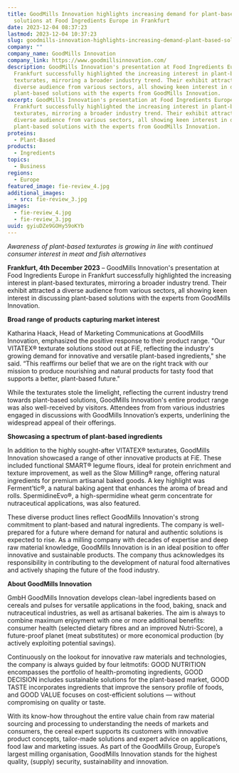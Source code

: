 ```yaml
---
title: GoodMills Innovation highlights increasing demand for plant-based
  solutions at Food Ingredients Europe in Frankfurt
date: 2023-12-04 08:37:23
lastmod: 2023-12-04 10:37:23
slug: goodmills-innovation-highlights-increasing-demand-plant-based-solutions-food-ingredients-europe-frankfurt
company: ""
company_name: GoodMills Innovation
company_link: https://www.goodmillsinnovation.com/
description: GoodMills Innovation's presentation at Food Ingredients Europe in
  Frankfurt successfully highlighted the increasing interest in plant-based
  texturates, mirroring a broader industry trend. Their exhibit attracted a
  diverse audience from various sectors, all showing keen interest in discussing
  plant-based solutions with the experts from GoodMills Innovation.
excerpt: GoodMills Innovation's presentation at Food Ingredients Europe in
  Frankfurt successfully highlighted the increasing interest in plant-based
  texturates, mirroring a broader industry trend. Their exhibit attracted a
  diverse audience from various sectors, all showing keen interest in discussing
  plant-based solutions with the experts from GoodMills Innovation.
proteins:
  - Plant-Based
products:
  - Ingredients
topics:
  - Business
regions:
  - Europe
featured_image: fie-review_4.jpg
additional_images:
  - src: fie-review_3.jpg
images:
  - fie-review_4.jpg
  - fie-review_3.jpg
uuid: gyiuDZe9GOHy59oKYb
---
```

*Awareness of plant-based texturates is growing in line with continued consumer interest in meat and fish alternatives*

**Frankfurt, 4th December 2023** – GoodMills Innovation's presentation at Food Ingredients Europe in Frankfurt successfully highlighted the increasing interest in plant-based texturates, mirroring a broader industry trend. Their exhibit attracted a diverse audience from various sectors, all showing keen interest in discussing plant-based solutions with the experts from GoodMills Innovation.

**Broad range of products capturing market interest**

Katharina Haack, Head of Marketing Communications at GoodMills Innovation, emphasized the positive response to their product range. "Our VITATEX® texturate solutions stood out at FiE, reflecting the industry's growing demand for innovative and versatile plant-based ingredients," she said. “This reaffirms our belief that we are on the right track with our mission to produce nourishing and natural products for tasty food that supports a better, plant-based future."

While the texturates stole the limelight, reflecting the current industry trend towards plant-based solutions, GoodMills Innovation's entire product range was also well-received by visitors. Attendees from from various industries engaged in discussions with GoodMills Innovation’s experts, underlining the widespread appeal of their offerings.

**Showcasing a spectrum of plant-based ingredients**

In addition to the highly sought-after VITATEX® texturates, GoodMills Innovation showcased a range of other innovative products at FiE. These included functional SMART® legume flours, ideal for protein enrichment and texture improvement, as well as the Slow Milling® range, offering natural ingredients for premium artisanal baked goods. A key highlight was Ferment’tic®, a natural baking agent that enhances the aroma of bread and rolls. SpermidineEvo®, a high-spermidine wheat germ concentrate for nutraceutical applications, was also featured.

These diverse product lines reflect GoodMills Innovation's strong commitment to plant-based and natural ingredients. The company is well-prepared for a future where demand for natural and authentic solutions is expected to rise. As a milling company with decades of expertise and deep raw material knowledge, GoodMills Innovation is in an ideal position to offer innovative and sustainable products. The company thus acknowledges its responsibility in contributing to the development of natural food alternatives and actively shaping the future of the food industry.

**About GoodMills Innovation**

GmbH GoodMills Innovation develops clean-label ingredients based on cereals and pulses for versatile applications in the food, baking, snack and nutraceutical industries, as well as artisanal bakeries. The aim is always to combine maximum enjoyment with one or more additional benefits: consumer health (selected dietary fibres and an improved Nutri-Score), a future-proof planet (meat substitutes) or more economical production (by actively exploiting potential savings).

Continuously on the lookout for innovative raw materials and technologies, the company is always guided by four leitmotifs: GOOD NUTRITION encompasses the portfolio of health-promoting ingredients, GOOD DECISION includes sustainable solutions for the plant-based market, GOOD TASTE incorporates ingredients that improve the sensory profile of foods, and GOOD VALUE focuses on cost-efficient solutions — without compromising on quality or taste.

With its know-how throughout the entire value chain from raw material sourcing and processing to understanding the needs of markets and consumers, the cereal expert supports its customers with innovative product concepts, tailor-made solutions and expert advice on applications, food law and marketing issues. As part of the GoodMills Group, Europe’s largest milling organisation, GoodMills Innovation stands for the highest quality, (supply) security, sustainability and innovation.